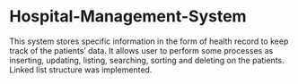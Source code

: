 # Hospital-Management-System
This system stores	specific	information	in	the	form	of	health	record	to	keep	track	of	the	patients’ data. It allows user to perform some processes as inserting, updating, listing, searching, sorting and deleting on the patients. Linked list structure was implemented.
